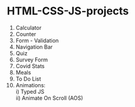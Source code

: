 # HTML-CSS-JS-projects

1. Calculator
2. Counter
3. Form - Validation
4. Navigation Bar
5. Quiz
6. Survey Form
7. Covid Stats
8. Meals
9. To Do List
10. Animations:</br>
      i) Typed JS</br>
      ii) Animate On Scroll (AOS)
